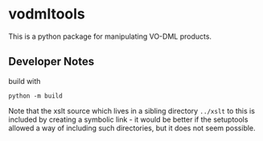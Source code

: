 vodmltools
===========

This is a python package for manipulating VO-DML products.



## Developer Notes

build with

```shell
python -m build
```

Note that the xslt source which lives in a sibling directory ```../xslt``` to this is included by creating a symbolic link - it 
would be better if the setuptools allowed a way of including such directories, but it does not seem possible.